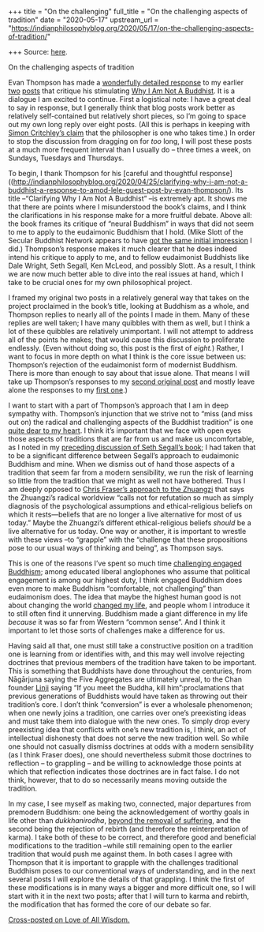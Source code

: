 +++
title = "On the challenging"
full_title = "On the challenging aspects of tradition"
date = "2020-05-17"
upstream_url = "https://indianphilosophyblog.org/2020/05/17/on-the-challenging-aspects-of-tradition/"

+++
Source: [here](https://indianphilosophyblog.org/2020/05/17/on-the-challenging-aspects-of-tradition/).

On the challenging aspects of tradition

Evan Thompson has made a [wonderfully detailed
response](http://indianphilosophyblog.org/2020/04/25/clarifying-why-i-am-not-a-buddhist-a-response-to-amod-lele-guest-post-by-evan-thompson/)
to my earlier
[two](http://loveofallwisdom.com/blog/2020/03/why-is-evan-thompson-not-a-buddhist-1/)
[posts](http://loveofallwisdom.com/blog/2020/04/why-is-evan-thompson-not-a-buddhist-2/)
that critique his stimulating [Why I Am Not A
Buddhist](https://yalebooks.yale.edu/book/9780300226553/why-i-am-not-buddhist).
It is a dialogue I am excited to continue. First a logistical note: I
have a great deal to say in response, but I generally think that blog
posts work better as relatively self-contained but relatively short
pieces, so I’m going to space out my own long reply over eight posts.
(All this is perhaps in keeping with [Simon Critchley’s
claim](http://loveofallwisdom.com/blog/2010/05/the-philosophers-leisure/)
that the philosopher is one who takes time.) In order to stop the
discussion from dragging on for *too* long, I will post these posts at a
much more frequent interval than I usually do – three times a week, on
Sundays, Tuesdays and Thursdays.

To begin, I thank Thompson for his [careful and thoughtful
response]((http://indianphilosophyblog.org/2020/04/25/clarifying-why-i-am-not-a-buddhist-a-response-to-amod-lele-guest-post-by-evan-thompson/).
Its title –“Clarifying Why I Am Not A Buddhist” –is extremely apt. It
shows me that there are points where I misunderstood the book’s claims,
and I think the clarifications in his response make for a more fruitful
debate. Above all: the book frames its critique of “neural Buddhism” in
ways that did not seem to me to apply to the eudaimonic Buddhism that I
hold. (Mike Slott of the Secular Buddhist Network appears to have [got
the same initial
impression](https://secularbuddhistnetwork.org/a-review-of-evan-thompsons-why-i-am-not-a-buddhist/?fbclid=IwAR00mQ4Yemw4GfjCoMeWU9KoDT8E9yGipHdsoAtYRYaIZCbPFVi0CIJSCyc)
I did.) Thompson’s response makes it much clearer that he does indeed
intend his critique to apply to me, and to fellow eudaimonist Buddhists
like Dale Wright, Seth Segall, Ken McLeod, and possibly Slott. As a
result, I think we are now much better able to dive into the real issues
at hand, which I take to be crucial ones for my own philosophical
project.

I framed my original two posts in a relatively general way that takes on
the project proclaimed in the book’s title, looking at Buddhism as a
whole, and Thompson replies to nearly all of the points I made in them.
Many of these replies are well taken; I have many quibbles with them as
well, but I think a lot of these quibbles are relatively unimportant. I
will not attempt to address all of the points he makes; that would cause
this discussion to proliferate endlessly. (Even without doing so, this
post is the first of *eight.*) Rather, I want to focus in more depth on
what I think is the core issue between us: Thompson’s rejection of the
eudaimonist form of modernist Buddhism. There is more than enough to say
about that issue alone. That means I will take up Thompson’s responses
to my [second original
post](http://indianphilosophyblog.org/2020/04/12/why-is-evan-thompson-not-a-buddhist-2/)
and mostly leave alone the responses to my [first
one](http://indianphilosophyblog.org/2020/03/29/why-is-evan-thompson-not-a-buddhist-1/).)

I want to start with a part of Thompson’s approach that I am in deep
sympathy with. Thompson’s injunction that we strive not to “miss (and
miss out on) the radical and challenging aspects of the Buddhist
tradition” is one [quite dear to my
heart](http://loveofallwisdom.com/blog/2013/06/the-appeal-of-the-unappealing/).
I think it’s important that we face with open eyes those aspects of
traditions that are far from us and make us uncomfortable, as I noted in
my [preceding discussion of Seth Segall’s
book](http://loveofallwisdom.com/?p=4768); I had taken that to be a
significant difference between Segall’s approach to eudaimonic Buddhism
and mine. When we dismiss out of hand those aspects of a tradition that
seem far from a modern sensibility, we run the risk of learning so
little from the tradition that we might as well not have bothered. Thus
I am deeply opposed to [Chris Fraser’s approach to the
Zhuangzi](http://loveofallwisdom.com/blog/2013/06/the-appeal-of-the-unappealing/)
that says the Zhuangzi’s radical worldview “calls not for refutation so
much as simply diagnosis of the psychological assumptions and
ethical-religious beliefs on which it rests—beliefs that are no longer a
live alternative for most of us today.” Maybe the Zhuangzi’s different
ethical-religious beliefs *should* be a live alternative for us today.
One way or another, it is important to wrestle with these views –to
“grapple” with the “challenge that these propositions pose to our usual
ways of thinking and being”, as Thompson says.

This is one of the reasons I’ve spent so much time [challenging engaged
Buddhism](https://blogs.dickinson.edu/buddhistethics/2019/11/17/disengaged-buddhism/);
among educated liberal anglophones who assume that political engagement
is among our highest duty, I think engaged Buddhism does even more to
make Buddhism “comfortable, not challenging” than eudaimonism does. The
idea that maybe the highest human good is not about changing the world
[changed my
life](http://loveofallwisdom.com/blog/2009/07/my-story-finding-buddhism/),
and people whom I introduce it to still often find it unnerving.
Buddhism made a giant difference in my life *because* it was so far from
Western “common sense”. And I think it important to let those sorts of
challenges make a difference for us.

Having said all that, one must still take a constructive position on a
tradition one is learning from or identifies with, and this may well
involve rejecting doctrines that previous members of the tradition have
taken to be important. This is something that Buddhists have done
throughout the centuries, from Nāgārjuna saying the Five Aggregates are
ultimately unreal, to the Chan founder
[Linji](https://en.wikipedia.org/wiki/Linji_Yixuan) saying “If you meet
the Buddha, kill him”:proclamations that previous generations of
Buddhists would have taken as throwing out their tradition’s core. I
don’t think “conversion” is ever a wholesale phenomenon; when one newly
joins a tradition, one carries over one’s preexisting ideas and must
take them into dialogue with the new ones. To simply drop every
preexisting idea that conflicts with one’s new tradition is, I think, an
act of intellectual dishonesty that does not serve the new tradition
well. So while one should not casually dismiss doctrines at odds with a
modern sensibility (as I think Fraser does), one should nevertheless
submit those doctrines to reflection – to grappling – and be willing to
acknowledge those points at which that reflection indicates those
doctrines are in fact false. I do not think, however, that to do so
necessarily means moving outside the tradition.

In my case, I see myself as making two, connected, major departures from
premodern Buddhism: one being the acknowledgement of worthy goals in
life other than *dukkhanirodha*, [beyond the removal of
suffering](http://loveofallwisdom.com/blog/2017/10/beyond-the-removal-of-suffering/),
and the second being the rejection of rebirth (and therefore the
reinterpretation of karma). I take both of these to be correct, and
therefore good and beneficial modifications to the tradition –while
still remaining open to the earlier tradition that would push me against
them. In both cases I agree with Thompson that it is important to
grapple with the challenges traditional Buddhism poses to our
conventional ways of understanding, and in the next several posts I will
explore the details of that grappling. I think the first of these
modifications is in many ways a bigger and more difficult one, so I will
start with it in the next two posts; after that I will turn to karma and
rebirth, the modification that has formed the core of our debate so far.

[Cross-posted on Love of All
Wisdom.](http://loveofallwisdom.com/?p=4777)
